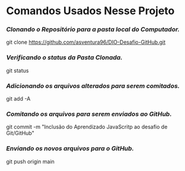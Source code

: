 # Comandos Usados Nesse Projeto

### ***Clonando o Repositório para a pasta local do Computador.***
git clone https://github.com/asventura96/DIO-Desafio-GitHub.git <p>

### ***Verificando o status da Pasta Clonada.***
git status <p>

### ***Adicionando os arquivos alterados para serem comitados.***
git add -A <p>

### ***Comitando os arquivos para serem enviados ao GitHub.***
git commit -m "Inclusão do Aprendizado JavaScritp ao desafio de Git/GitHub" <p>

### ***Enviando os novos arquivos para o GitHub.***
git push origin main